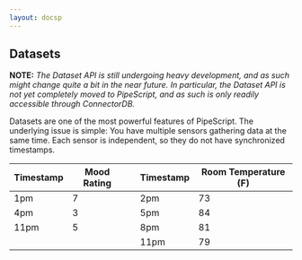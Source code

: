 ```yaml
---
layout: docsp
---
```

## Datasets

**NOTE:** *The Dataset API is still undergoing heavy development, and as such might change quite a bit in the near future.
In particular, the Dataset API is not yet completely moved to PipeScript, and as such is only readily accessible through ConnectorDB.*

Datasets are one of the most powerful features of PipeScript. The underlying issue is simple: You have multiple sensors gathering data
at the same time. Each sensor is independent, so they do not have synchronized timestamps.


| Timestamp | Mood Rating  |   | Timestamp | Room Temperature (F) |
|-----------|--------------|---|-----------|----------------------|
| 1pm       | 7            |   | 2pm       | 73                   |
| 4pm       | 3            |   | 5pm       | 84                   |
| 11pm      | 5            |   | 8pm       | 81                   |
|           |              |   | 11pm      | 79                   |
